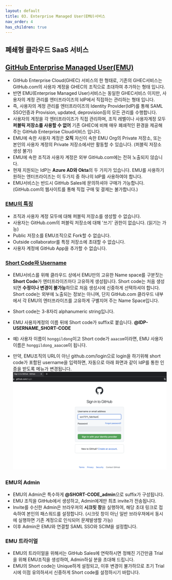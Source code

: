 ```yaml
---
layout: default
title: 03. Enterprise Managed User(EMU)서비스
nav_order: 4
has_children: true
---
```


## 폐쇄형 클라우드 SaaS 서비스

## [GitHub Enterprise Managed User(EMU)](https://docs.github.com/en/enterprise-cloud@latest/admin/identity-and-access-management/managing-iam-with-enterprise-managed-users/about-enterprise-managed-users)
  - GitHub Enterprise Cloud(GHEC) 서비스의 한 형태로, 기존의 GHEC서비스는 GitHub.com의 사용자 계정을 GHEC의 조직으로 초대하여 추가하는 형태 입니다.
  - 반면 EMU(Enterprise Managed User)서비스는 동일한 GHEC서비스 이지만, 사용자의 계정 관리를 엔터프라이즈의 IdP에서 직접하는 관리하는 형태 입니다. 
  - 즉, 사용자의 계정 관리를 엔터프라이즈의 Identity Provider(IdP)를 통해 SAML SSO인증과 Provision, updated, deprovision등의 모든 관리를 수행합니다. 
  - 사용자의 계정을 각 엔터프라이즈가 직접 관리하며, 조직 레벨이나 사용자계정 모두 **퍼블릭 저장소를 사용할 수 없어** 기존 GHEC에 비해 매우 폐쇄적인 환경을 제공해 주는 GitHub Enterprise Cloud서비스 입니다.
  - EMU에 속한 사용자 계정은 **오직** 자신이 속한 EMU Org의 Private 저장소, 또는 본인의 사용자 계정의 Private 저장소에서만 활동할 수 있습니다. (퍼블릭 저장소 생성 불가)
  - EMU에 속한 조직과 사용자 계정은 외부 GitHub.com에는 전혀 노출되지 않습니다. 
  - 현재 지원되는 IdP는 **Azure AD와 Okta**의 두 가지가 있습니다. EMU를 사용하기 원하는 엔터프라이즈는 이 두가지 중 하나의 IdP를 사용하여야 합니다. 
  - EMU서비스는 반드시 GitHub Sales에 문의하셔야 구매가 가능합니다. (GitHub.com의 웹사이트를 통해 직접 구매 및 결제는 불가합니다.)
  
### [EMU의 특징](https://docs.github.com/en/enterprise-cloud@latest/admin/identity-and-access-management/managing-iam-with-enterprise-managed-users/about-enterprise-managed-users#abilities-and-restrictions-of-managed-users) 
  - 조직과 사용자 계정 모두에 대해 퍼블릭 저장소를 생성할 수 없습니다. 
  - 사용자는 GitHub.com의 퍼블릭 저장소에 대해 '쓰기' 권한이 없습니다. (읽기는 가능)
  - Public 저장소를 EMU조직으로 Fork할 수 없습니다.
  - Outside collaborator를 특정 저장소에 초대할 수 없습니다. 
  - 사용자 계정에 GitHub App을 추가할 수 없습니다. 
  
### [Short Code와 Username](https://docs.github.com/en/enterprise-cloud@latest/admin/managing-iam/understanding-iam-for-enterprises/getting-started-with-enterprise-managed-users#create-a-new-enterprise-account)
  - EMU서비스를 위해 클라우드 상에서 EMU만의 고유한 Name space를 구분짓는 **Short Code**가 엔터프라이즈마다 고유하게 생성됩니다. Short code는 처음 생성되면 **수정이나 변경이 불가능**하므로 처음 생성시에 신중하게 선택하셔야 합니다. Short code는 외부에 노출되는 정보는 아니며, 단지 GitHub.com 클라우드 내부에서 각 EMU의 엔터프라이즈를 고유하게 구별지어 주는 Name Space입니다.
  - Short code는 3-8자리 alphanumeric string입니다.
  - EMU 사용자계정의 이름 뒤에 Short code가 suffix로 붙습니다. 
    **@IDP-USERNAME_SHORT-CODE** 

  - 예) 사용자 이름이 `honggildong`이고 Short code가 `aaacom`이라면, EMU 사용자이름은 `honggildong_aaacom`이 됩니다. 
  - 만약, EMU조직의 URL이 아닌 github.com/login으로 login을 하기위해 short code가 포함된 username을 입력하면, 자동으로 아래 화면과 같이 IdP를 통한 인증을 받도록 메뉴가 변경됩니다.
    <img src="/assets/images/emu_login.png">

### EMU의 Admin
  - EMU의 Admin은 특수하게 **@SHORT-CODE_admin**으로 suffix가 구성됩니다. 
  - EMU 조직을 GitHub에서 생성하고, Admin에게만 최초 invite가 전송됩니다. 
  - Invite를 수신한 Admin은 브라우져의 **시크릿 창**을 실행하여, 해당 초대 링크로 접속하여 본인의 패스워드를 설정합니다. (시크릿 창이 아닌 일반 브라우져에서 동시에 실행하면 기존 계정으로 인식되어 문제발생할 가능)
  - 이후 Admin은 EMU와 연결할 SAML SSO와 SCIM을 설정합니다. 


### EMU 트라이얼
   - EMU의 트라이얼을 위해서는 GitHub Sales에 연락하시면 정해진 기간만큼 Trial을 위해 EMU조직을 생성하여, Admin하실 분을 초대해 드립니다. 
   - EMU의 Short code는 Unique하게 설정되고, 이후 변경이 불가하므로 초기 Trial시에 이점 유의하셔서 신중하게 Short code를 설정하시기 바랍니다. 
   
